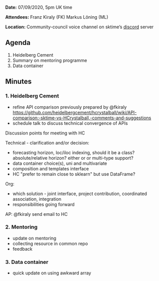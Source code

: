 **Date:** 
07/09/2020, 5pm UK time

**Attendees:** 
Franz Kiraly (FK)
Markus Löning (ML)

**Location:** 
Community-council voice channel on sktime’s [discord](https://discord.gg/gqSab2K) server

## Agenda
1. Heidelberg Cement
2. Summary on mentoring programme
3. Data container

## Minutes
### 1. Heidelberg Cement
* refine API comparison previously prepared by @fkiraly https://github.com/heidelbergcement/hcrystalball/wiki/API-comparison:-sktime-vs-HCrystalball,-comments-and-suggestions
* schedule talk to discuss technical convergence of APIs

Discussion points for meeting with HC

Technical - clarification and/or decision:
* forecasting horizon, loc/iloc indexing, should it be a class? absolute/relative horizon? either or or multi-type support?
* data container choice(s), uni and multivariate
* composition and templates interface
* HC "prefer to remain close to sklearn" but use DataFrame?

Org:
* which solution - joint interface, project contribution, coordinated association, integration
* responsibilities going forward

AP: @fkiraly send email to HC

### 2. Mentoring
* update on mentoring
* collecting resource in common repo
* feedback

### 3. Data container
* quick update on using awkward array

